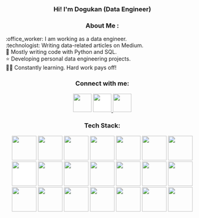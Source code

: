 <!-- Intro -->

<!--<p align="center">
  <a href="https://github.com/DenverCoder1/readme-typing-svg"><img src="https://readme-typing-svg.herokuapp.com?font=Time+New+Roman&color=cyan&size=25&center=true&vCenter=true&width=600&height=100&lines=Hey!+I+am+Dogukan+👋;I+am+an+enthusiastic+Data+Engineer"></a>
</p>-->

<h3 align="center">Hi! I'm Dogukan (Data Engineer)</h3>  

<h3 align="center">About Me :</h3>  
 <p>
 	:office_worker:  I am working as a data engineer.
<br>:technologist: Writing data-related articles on Medium.
<br>💫 Mostly writing code with Python and SQL.
<br>⭐ Developing personal data engineering projects.
<br>👩‍💻 Constantly learning. Hard work pays off!
 </p>

<!-- Socials --> 

<h3 align="center">Connect with me:</h3>  
<div align="center">
<a href="https://www.linkedin.com/in/dogukanulu/" target="blank"><img src="https://cdn-icons-png.flaticon.com/512/3992/3992606.png" style="height: 3rem"/></a>

<a href="https://medium.com/@dogukannulu" target="blank">
<img src="https://cdn-icons-png.flaticon.com/512/5968/5968906.png" style="height: 3rem; background-color:white"/>
</a>

<a href="mailto:dogukannulu@gmail.com" target="blank">
<img src="https://cdn-icons-png.flaticon.com/512/3128/3128267.png" style="height: 3rem"/>
</a>

</div>

<!-- Tech Stack --> 

<h3 align="Center">Tech Stack:</h3>  
<p align="center">
<img src="https://cdn.icon-icons.com/icons2/1508/PNG/512/python_104451.png" style="height: 4rem"/>
<img src="https://img.icons8.com/external-bearicons-blue-bearicons/512/external-SQL-file-extension-bearicons-blue-bearicons.png" style="height: 4rem"/>
<img src="https://cdn.icon-icons.com/icons2/2699/PNG/512/apache_spark_logo_icon_170561.png" style="height: 4rem"/>
<img src="https://img.icons8.com/color/512/hadoop-distributed-file-system.png" style="height: 4rem"/>
<img src="https://cdn.icon-icons.com/icons2/2248/PNG/512/apache_kafka_icon_138937.png"  style="height: 4rem"/>
<img src="https://cdn.icon-icons.com/icons2/2699/PNG/512/apache_zookeeper_logo_icon_169571.png" style="height: 4rem"/>
<img src="https://cdn.icon-icons.com/icons2/2699/PNG/512/apache_hive_logo_icon_167867.png" style="height: 4rem"/>
<img src="https://img.icons8.com/color/512/elasticsearch.png" style="height: 4rem; background-color:white"/>
<img src="https://img.icons8.com/color/512/kibana.png"  style="height: 4rem"/>
<img src="https://img.icons8.com/color/512/amazon-web-services.png" style="height: 4rem" />
<img src="https://seeklogo.com/images/D/dbt-logo-500AB0BAA7-seeklogo.com.png" style="height: 4rem" />
<img src="https://img.icons8.com/color/512/tableau-software.png" style="height: 4rem" />
<img src="https://upload.wikimedia.org/wikipedia/commons/5/5e/Cassandra_logo.svg" style="height: 4rem" />
<img src="https://img.icons8.com/color/512/postgreesql.png" style="height: 4rem" />
<img src="https://img.icons8.com/color/512/mysql-logo.png" style="height: 4rem" />
<img src="https://www.svgrepo.com/show/354012/looker-icon.svg" style="height: 4rem" />
<img src="https://img.icons8.com/color/512/docker.png" style="height: 4rem" />
<img src="https://www.svgrepo.com/show/353380/airflow.svg" style="height: 4rem" />
<img src="https://cdn.icon-icons.com/icons2/2107/PNG/512/file_type_vscode_icon_130084.png" style="height: 4rem" />
<img src="https://cdn.icon-icons.com/icons2/3053/PNG/512/intellij_pycharm_macos_bigsur_icon_190055.png" style="height: 4rem" />
<img src="https://cdn.icon-icons.com/icons2/2667/PNG/512/jupyter_app_icon_161280.png" style="height: 4rem" />
</p>


<!-- Let's have a look at my profile :)
<div align="center">
<h3 align="center">Let's have a look at my profile :) </h3> 

 </div>-->
